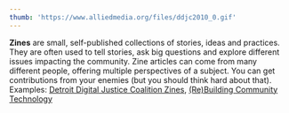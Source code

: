 ```yaml
---
thumb: 'https://www.alliedmedia.org/files/ddjc2010_0.gif'
---
```


**Zines** are small, self-published collections of stories, ideas and practices. They are often used to tell stories, ask big questions and explore different issues impacting the community. Zine articles can come from many different people, offering multiple perspectives of a subject. You can get contributions from your enemies (but you should think hard about that).
Examples: [Detroit Digital Justice Coalition Zines](https://www.alliedmedia.org/ddjc/products), [(Re)Building Community Technology](http://communitytechnology.github.io/docs/blog/zine-v1/)
